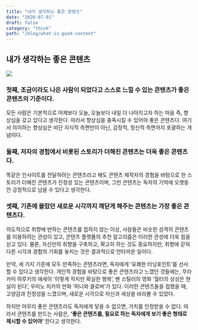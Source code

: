 ```yaml
---
title: "내가 생각하는 좋은 콘텐츠"
date: "2020-07-01"
draft: false
category: "think"
path: "/blog/what-is-good-content"
---
```


## 내가 생각하는 좋은 콘텐츠
![](https://images.unsplash.com/photo-1513185041617-8ab03f83d6c5?ixlib=rb-1.2.1&ixid=eyJhcHBfaWQiOjEyMDd9&auto=format&fit=crop&w=1950&q=80)

### 첫째, 조금이라도 나은 사람이 되었다고 스스로 느낄 수 있는 콘텐츠가 좋은 콘텐츠의 기준이다.
모든 사람은 기본적으로 어제보다 오늘, 오늘보다 내일 더 나아지고자 하는 마음 즉, 향상심을 갖고 있다고 생각한다. 따라서 향상심을 충족시킬 수 있어야 좋은 콘텐츠다. 여기서 의미하는 향상심은 비단 지식적 측면만이 아닌, 감정적, 정신적 측면까지 포괄하는 개념이다.

### 둘째, 저자의 경험에서 비롯된 스토리가 더해진 콘텐츠는 더욱 좋은 콘텐츠다.
똑같은 인사이트를 전달하려는 콘텐츠라고 해도 콘텐츠 제작자의 경험을 바탕으로 한 스토리가 더해진 콘텐츠가 진정성 있는 콘텐츠이며, 그런 콘텐츠는 독자의 기억에 오랫동안 긍정적으로 남을 수 있다고 생각한다.

### 셋째, 기존에 몰랐던 새로운 시각까지 깨닫게 해주는 콘텐츠는 가장 좋은 콘텐츠다.
의도적으로 취향에 반하는 콘텐츠를 접하지 않는 이상, 사람들은 비슷한 성격의 콘텐츠를 이용하려는 관성이 있고, 콘텐츠 플랫폼의 추천 알고리즘은 이러한 관성에 더욱 힘을 싣고 있다. 물론, 자신만의 취향을 구축하고, 확고히 하는 것도 중요하지만, 취향에 갇혀 다른 시각과 경험의 기회를 놓치는 것은 결과적으로 안타까운 일이다.

만약, 세 가지 기준에 모두 만족하는 콘텐츠라면, 독자에게 ‘유쾌한 터닝포인트’를 선사할 수 있다고 생각한다. 개인적 경험을 바탕으로 좋은 콘텐츠라고 느꼈던 것들에는, 무라카미 하루키의 에세이 ‘이렇게 작지만 확실한 행복’, 벤 스틸러의 영화 ‘월터의 상상은 현실이 된다’, 우미노 치카의 만화 ‘허니와 클로버’가 있다. 이러한 콘텐츠들을 접했을 때, 고양감과 진정성을 느꼈으며, 새로운 시각으로 자신과 세상을 바라볼 수 있었다.

하지만 아무리 좋은 콘텐츠라도 독자에게 닿을 수 없으면, 가치를 인정받을 수 없다. 따라서 콘텐츠를 만드는 사람은, **‘좋은 콘텐츠를, 필요로 하는 독자에게 보기 좋은 형태로 제시할 수 있어야’** 한다고 생각한다.
